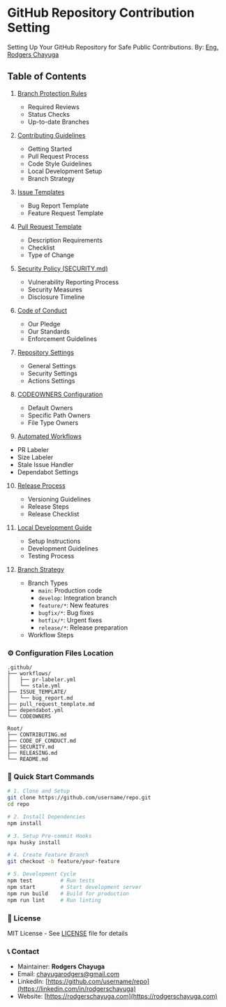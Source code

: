 # GitHub Repository Contribution Setting

Setting Up Your GitHub Repository for Safe Public Contributions.
By: [Eng. Rodgers Chayuga](https://www.github.com/RodgersChayuga)

## Table of Contents

1. [Branch Protection Rules](github-contribution-setup.md#1-branch-protection-rules)
   - Required Reviews
   - Status Checks
   - Up-to-date Branches

2. [Contributing Guidelines](github-contribution-setup.md#2-contributingmd)
   - Getting Started
   - Pull Request Process
   - Code Style Guidelines
   - Local Development Setup
   - Branch Strategy

3. [Issue Templates](github-contribution-setup.md#3-issue-templates)
   - Bug Report Template
   - Feature Request Template

4. [Pull Request Template](github-contribution-setup.md#4-pull-request-template)
   - Description Requirements
   - Checklist
   - Type of Change

5. [Security Policy (SECURITY.md)](github-contribution-setup.md#5-security-policy)
   - Vulnerability Reporting Process
   - Security Measures
   - Disclosure Timeline

6. [Code of Conduct](github-contribution-setup.md#6-code-of-conduct)
   - Our Pledge
   - Our Standards
   - Enforcement Guidelines

7. [Repository Settings](github-contribution-setup.md#7-repository-settings)
   - General Settings
   - Security Settings
   - Actions Settings

8. [CODEOWNERS Configuration](advanced-github-contribution-setup.md#8-codeowners-file)
   - Default Owners
   - Specific Path Owners
   - File Type Owners

9.  [Automated Workflows](advanced-github-contribution-setup.md#9-automated-workflows)
   - PR Labeler
   - Size Labeler
   - Stale Issue Handler
   - Dependabot Settings

10. [Release Process](advanced-github-contribution-setup.md#10-release-process-documentation)
    - Versioning Guidelines
    - Release Steps
    - Release Checklist

11. [Local Development Guide](advanced-github-contribution-setup.md#11-local-development-setup)
    - Setup Instructions
    - Development Guidelines
    - Testing Process

12. [Branch Strategy](advanced-github-contribution-setup.md#development-guidelines)
    - Branch Types
      - `main`: Production code
      - `develop`: Integration branch
      - `feature/*`: New features
      - `bugfix/*`: Bug fixes
      - `hotfix/*`: Urgent fixes
      - `release/*`: Release preparation
    - Workflow Steps

### ⚙️ Configuration Files Location
```
.github/
├── workflows/
│   ├── pr-labeler.yml
│   └── stale.yml
├── ISSUE_TEMPLATE/
│   └── bug_report.md
├── pull_request_template.md
├── dependabot.yml
└── CODEOWNERS

Root/
├── CONTRIBUTING.md
├── CODE_OF_CONDUCT.md
├── SECURITY.md
├── RELEASING.md
└── README.md
```

### 🔨 Quick Start Commands
```bash
# 1. Clone and Setup
git clone https://github.com/username/repo.git
cd repo

# 2. Install Dependencies
npm install

# 3. Setup Pre-commit Hooks
npx husky install

# 4. Create Feature Branch
git checkout -b feature/your-feature

# 5. Development Cycle
npm test         # Run tests
npm start        # Start development server
npm run build    # Build for production
npm run lint     # Run linting
```

### 📄 License
MIT License - See [LICENSE](LICENSE) file for details

### 📞 Contact
- Maintainer: **Rodgers Chayuga**
- Email: chayugarodgers@gmail.com
- LinkedIn: [https://github.com/username/repo](https://linkedin.com/in/rodgerschayuga)
- Website: [https://rodgerschayuga.com](https://rodgerschayuga.com)
